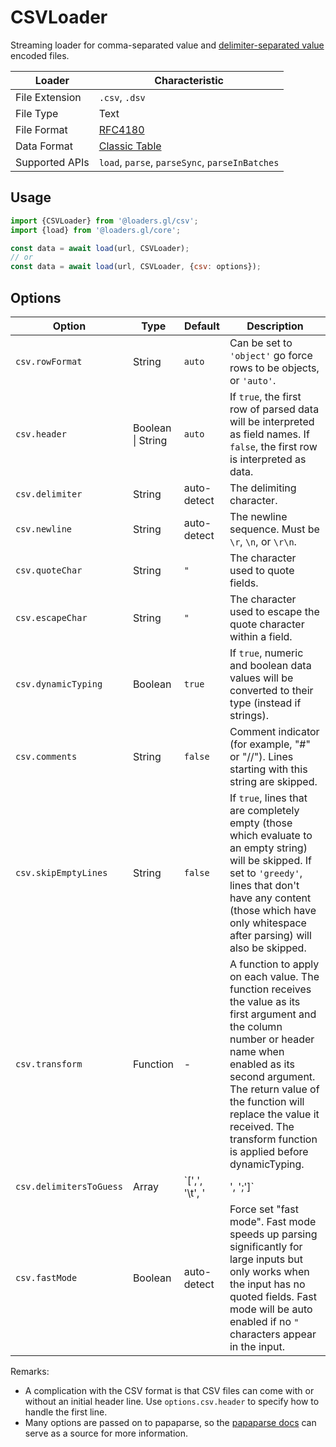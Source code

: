 # CSVLoader

Streaming loader for comma-separated value and [delimiter-separated value](https://en.wikipedia.org/wiki/Delimiter-separated_values) encoded files.

| Loader         | Characteristic                                       |
| -------------- | ---------------------------------------------------- |
| File Extension | `.csv`, `.dsv`                                       |
| File Type      | Text                                                 |
| File Format    | [RFC4180](https://tools.ietf.org/html/rfc4180)       |
| Data Format    | [Classic Table](/docs/specifications/category-table) |
| Supported APIs | `load`, `parse`, `parseSync`, `parseInBatches`       |

## Usage

```js
import {CSVLoader} from '@loaders.gl/csv';
import {load} from '@loaders.gl/core';

const data = await load(url, CSVLoader);
// or
const data = await load(url, CSVLoader, {csv: options});
```

## Options

| Option                  | Type     | Default                 | Description                                                                                                                                                                                                                                                                                     |
| ----------------------- | -------- | ----------------------- | ----------------------------------------------------------------------------------------------------------------------------------------------------------------------------------------------------------------------------------------------------------------------------------------------- |
| `csv.rowFormat`            | String  | `auto`             | Can be set to `'object'` go force rows to be objects, or `'auto'`.                                                                                                                                                                   |
| `csv.header`            | Boolean \| String | `auto`             | If `true`, the first row of parsed data will be interpreted as field names. If `false`, the first row is interpreted as data.                                                                                                                                                                   |
| `csv.delimiter`         | String   | auto-detect             | The delimiting character.                                                                                                                                                                                                                                                                       |
| `csv.newline`           | String   | auto-detect             | The newline sequence. Must be `\r`, `\n`, or `\r\n`.                                                                                                                                                                                                                                            |
| `csv.quoteChar`         | String   | `"`                     | The character used to quote fields.                                                                                                                                                                                                                                                             |
| `csv.escapeChar`        | String   | `"`                     | The character used to escape the quote character within a field.                                                                                                                                                                                                                                |
| `csv.dynamicTyping`     | Boolean  | `true`                  | If `true`, numeric and boolean data values will be converted to their type (instead if strings).                                                                                                                                                                                                |
| `csv.comments`          | String   | `false`                 | Comment indicator (for example, "#" or "//"). Lines starting with this string are skipped.                                                                                                                                                                                                      |
| `csv.skipEmptyLines`    | String   | `false`                 | If `true`, lines that are completely empty (those which evaluate to an empty string) will be skipped. If set to `'greedy'`, lines that don't have any content (those which have only whitespace after parsing) will also be skipped.                                                            |
| `csv.transform`         | Function | -                       | A function to apply on each value. The function receives the value as its first argument and the column number or header name when enabled as its second argument. The return value of the function will replace the value it received. The transform function is applied before dynamicTyping. |
| `csv.delimitersToGuess` | Array    | `[',', '\t', '|', ';']` | An array of delimiters to guess from if the `delimiter` option is not set.                                                                                                                                                                                                                      |
| `csv.fastMode`          | Boolean  | auto-detect             | Force set "fast mode". Fast mode speeds up parsing significantly for large inputs but only works when the input has no quoted fields. Fast mode will be auto enabled if no `"` characters appear in the input.                                                                                  |

Remarks:

- A complication with the CSV format is that CSV files can come with or without an initial header line. Use `options.csv.header` to specify how to handle the first line.
- Many options are passed on to papaparse, so the [papaparse docs](https://www.papaparse.com/docs#config) can serve as a source for more information.
